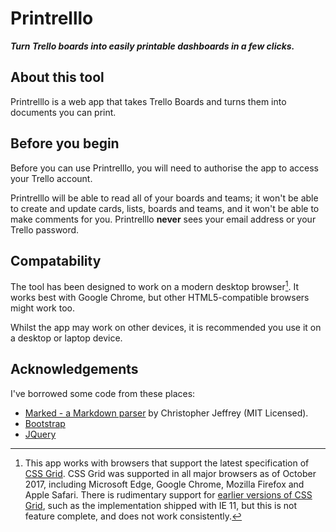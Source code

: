 # Printrelllo

***Turn Trello boards into easily printable dashboards in a few clicks.***

## About this tool

Printrelllo is a web app that takes Trello Boards and turns them into documents you can print.

## Before you begin

Before you can use Printrelllo, you will need to authorise the app to access your Trello account.

Printrelllo will be able to read all of your boards and teams; it won't be able to create and update cards, lists, boards and teams, and it won't be able to make comments for you. Printrelllo **never** sees your email address or your Trello password.

## Compatability

The tool has been designed to work on a modern desktop browser[^1]. It works best with Google Chrome, but other HTML5-compatible browsers might work too.

Whilst the app may work on other devices, it is recommended you use it on a desktop or laptop device.

[^1]: This app works with browsers that support the latest specification of [CSS Grid](https://www.w3.org/TR/css-grid-1/). CSS Grid was supported in all major browsers as of October 2017, including Microsoft Edge, Google Chrome, Mozilla Firefox and Apple Safari. There is rudimentary support for [earlier versions of CSS Grid](https://www.w3.org/TR/2013/WD-css3-grid-layout-20130402/), such as the implementation shipped with IE 11, but this is not feature complete, and does not work consistently.

## Acknowledgements

I've borrowed some code from these places:

- [Marked - a Markdown parser](https://github.com/chjj/marked) by Christopher Jeffrey (MIT Licensed).
- [Bootstrap](https://getbootstrap.com)
- [JQuery](https://jquery.com)